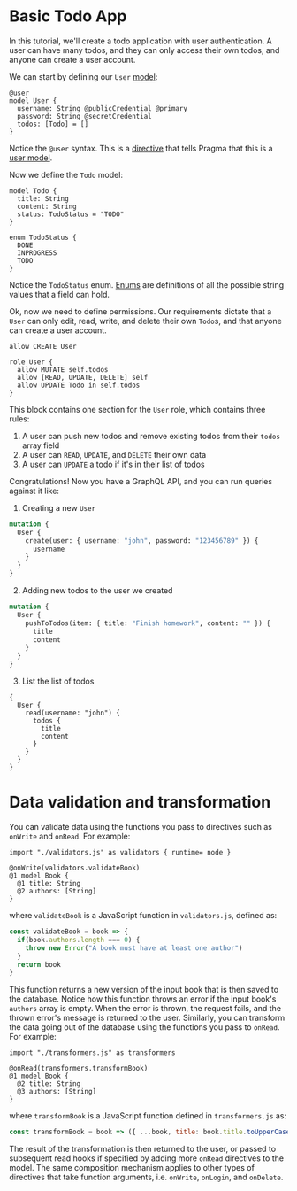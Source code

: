 # Basic Todo App

In this tutorial, we'll create a todo application with user authentication. A user can have many todos, and they can only access their own todos, and anyone can create a user account.

We can start by defining our `User` [model](../features/user-models.md):

```pragma
@user
model User {
  username: String @publicCredential @primary
  password: String @secretCredential
  todos: [Todo] = []
}
```

Notice the `@user` syntax. This is a [directive](../features/directives.md) that tells Pragma that this is a [user model](../features/user-models.md).

Now we define the `Todo` model:

```pragma
model Todo {
  title: String
  content: String
  status: TodoStatus = "TODO"
}

enum TodoStatus {
  DONE
  INPROGRESS
  TODO
}
```

Notice the `TodoStatus` enum. [Enums](../features/enum-types.md) are definitions of all the possible string values that a field can hold.

Ok, now we need to define permissions. Our requirements dictate that a `User` can only edit, read, write, and delete their own `Todo`s, and that anyone can create a user account.

```pragma
allow CREATE User

role User {
  allow MUTATE self.todos
  allow [READ, UPDATE, DELETE] self
  allow UPDATE Todo in self.todos
}
```

This block contains one section for the `User` role, which contains three rules:

1. A user can push new todos and remove existing todos from their `todos` array field
2. A user can `READ`, `UPDATE`, and `DELETE` their own data
3. A user can `UPDATE` a todo if it's in their list of todos

Congratulations! Now you have a GraphQL API, and you can run queries against it like:
1. Creating a new `User`
```graphql
mutation {
  User {
    create(user: { username: "john", password: "123456789" }) {
      username
    }
  }
}
```
2. Adding new todos to the user we created
```graphql
mutation {
  User {
    pushToTodos(item: { title: "Finish homework", content: "" }) {
      title
      content
    }
  }
}
```
3. List the list of todos
```
{
  User {
    read(username: "john") {
      todos {
        title
        content
      }
    }
  }
}
```

# Data validation and transformation

You can validate data using the functions you pass to directives such as `onWrite` and `onRead`. For example:

```pragma
import "./validators.js" as validators { runtime= node }

@onWrite(validators.validateBook)
@1 model Book {
  @1 title: String
  @2 authors: [String]
}
```

where `validateBook` is a JavaScript function in `validators.js`, defined as:

```js
const validateBook = book => {
  if(book.authors.length === 0) {
    throw new Error("A book must have at least one author")
  }
  return book
}
```

This function returns a new version of the input book that is then saved to the database. Notice how this function throws an error if the input book's `authors` array is empty. When the error is thrown, the request fails, and the thrown error's message is returned to the user. Similarly, you can transform the data going out of the database using the functions you pass to `onRead`. For example:

```pragma
import "./transformers.js" as transformers

@onRead(transformers.transformBook)
@1 model Book {
  @2 title: String
  @3 authors: [String]
}
```

where `transformBook` is a JavaScript function defined in `transformers.js` as:

```js
const transformBook = book => ({ ...book, title: book.title.toUpperCase() })
```

The result of the transformation is then returned to the user, or passed to subsequent read hooks if specified by adding more `onRead` directives to the model. The same composition mechanism applies to other types of directives that take function arguments, i.e. `onWrite`, `onLogin`, and `onDelete`.